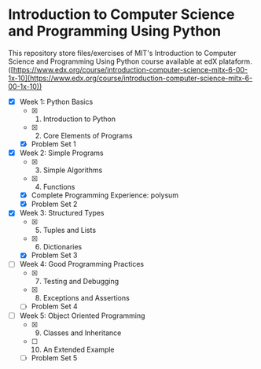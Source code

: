 # Introduction to Computer Science and Programming Using Python

This repository store files/exercises of MIT's Introduction to Computer Science and Programming Using Python course available at edX plataform. ([https://www.edx.org/course/introduction-computer-science-mitx-6-00-1x-10](https://www.edx.org/course/introduction-computer-science-mitx-6-00-1x-10))

- [x] Week 1: Python Basics
    - [x] 1. Introduction to Python
    - [x] 2. Core Elements of Programs
    - [x] Problem Set 1

- [x] Week 2: Simple Programs
    - [x] 3. Simple Algorithms
    - [x] 4. Functions 
    - [x] Complete Programming Experience: polysum
    - [x] Problem Set 2

- [x] Week 3: Structured Types
    - [x] 5. Tuples and Lists
    - [x] 6. Dictionaries
    - [x] Problem Set 3

- [ ] Week 4: Good Programming Practices
    - [x] 7. Testing and Debugging
    - [x] 8. Exceptions and Assertions
    - [ ] Problem Set 4

- [ ] Week 5: Object Oriented Programming
    - [x] 9. Classes and Inheritance
    - [ ] 10. An Extended Example
    - [ ] Problem Set 5